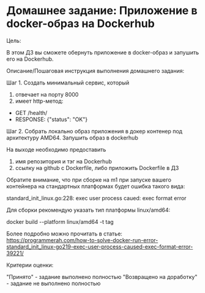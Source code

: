 # Домашнее задание: Приложение в docker-образ на Dockerhub

Цель:

В этом ДЗ вы сможете обернуть приложение в docker-образ и запушить его на Dockerhub.

Описание/Пошаговая инструкция выполнения домашнего задания:

Шаг 1. Создать минимальный сервис, который

1. отвечает на порту 8000
1. имеет http-метод:

- GET /health/
- RESPONSE: {"status": "OK"}

Шаг 2. Cобрать локально образ приложения в докер контенер под архитектуру AMD64.
Запушить образ в dockerhub

На выходе необходимо предоставить

1. имя репозитория и тэг на Dockerhub
1. ссылку на github c Dockerfile, либо приложить Dockerfile в ДЗ

Обратите внимание, что при сборке на m1 при запуске вашего контейнера на стандартных платформах будет ошибка такого вида:

standard_init_linux.go:228: exec user process caued: exec format error

Для сборки рекомендую указать тип платформы linux/amd64:

docker build --platform linux/amd64 -t tag

Более подробно можно прочитать в статье: https://programmerah.com/how-to-solve-docker-run-error-standard_init_linux-go219-exec-user-process-caused-exec-format-error-39221/

Критерии оценки:

"Принято" - задание выполнено полностью
"Возвращено на доработку" - задание не выполнено полностью
